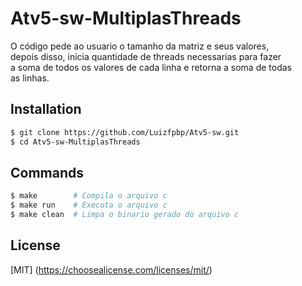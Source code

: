 # Atv5-sw-MultiplasThreads
O código pede ao usuario o tamanho da matriz e seus valores,</br>
depois disso, inicia quantidade de threads necessarias para fazer</br>
a soma de todos os valores de cada linha e retorna a soma de todas</br>
as linhas.

## Installation
```bash
$ git clone https://github.com/Luizfpbp/Atv5-sw.git
$ cd Atv5-sw-MultiplasThreads
```

## Commands
```bash
$ make        # Compila o arquivo c       
$ make run    # Executa o arquivo c
$ make clean  # Limpa o binario gerado do arquivo c
```

## License
[MIT]
(https://choosealicense.com/licenses/mit/)
